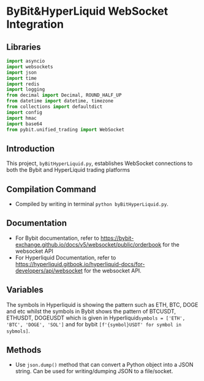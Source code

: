 # ByBit&HyperLiquid WebSocket Integration

## Libraries 
```python
import asyncio
import websockets
import json
import time
import redis
import logging
from decimal import Decimal, ROUND_HALF_UP
from datetime import datetime, timezone
from collections import defaultdict
import config
import hmac
import base64
from pybit.unified_trading import WebSocket
```
## Introduction

This project, `byBitHyperLiquid.py`, establishes WebSocket connections to both the Bybit and HyperLiquid trading platforms

## Compilation Command
* Compiled by writing in terminal `python byBitHyperLiquid.py`.

## Documentation 
* For Bybit documentation, refer to  https://bybit-exchange.github.io/docs/v5/websocket/public/orderbook  for the websocket API
* For Hyperliquid Documentation, refer to  https://hyperliquid.gitbook.io/hyperliquid-docs/for-developers/api/websocket for the websocket API.

## Variables
The symbols in Hyperliquid is showing the pattern such as ETH, BTC, DOGE and etc whilst the symbols in Bybit shows the pattern of 
BTCUSDT, ETHUSDT, DOGEUSDT which is given in Hyperliquid`symbols = ['ETH', 'BTC', 'DOGE', 'SOL']` and  for bybit `[f'{symbol}USDT' for symbol in sybmols]`.

## Methods
* Use  `json.dump()` method that can convert a Python object into a JSON string. Can be used for writing/dumping JSON to a file/socket.